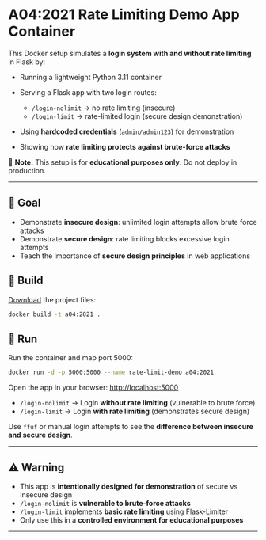 # A04:2021 Rate Limiting Demo App Container

This Docker setup simulates a **login system with and without rate limiting** in Flask by:

- Running a lightweight Python 3.11 container
- Serving a Flask app with two login routes:

  - `/login-nolimit` → no rate limiting (insecure)
  - `/login-limit` → rate-limited login (secure design demonstration)

- Using **hardcoded credentials** (`admin/admin123`) for demonstration
- Showing how **rate limiting protects against brute-force attacks**

🧠 **Note:** This setup is for **educational purposes only**. Do not deploy in production.

---

## 🎯 Goal

- Demonstrate **insecure design**: unlimited login attempts allow brute force attacks
- Demonstrate **secure design**: rate limiting blocks excessive login attempts
- Teach the importance of **secure design principles** in web applications

## 🐳 Build

[Download](https://github.com/heshanthenura/VulnRepo/releases/download/vuln-img-005/A04-2021.zip) the project files:

```bash
docker build -t a04:2021 .
```

## 🚀 Run

Run the container and map port 5000:

```bash
docker run -d -p 5000:5000 --name rate-limit-demo a04:2021
```

Open the app in your browser: [http://localhost:5000](http://localhost:5000)

- `/login-nolimit` → Login **without rate limiting** (vulnerable to brute force)
- `/login-limit` → Login **with rate limiting** (demonstrates secure design)

Use `ffuf` or manual login attempts to see the **difference between insecure and secure design**.

---

## ⚠️ Warning

- This app is **intentionally designed for demonstration** of secure vs insecure design
- `/login-nolimit` is **vulnerable to brute-force attacks**
- `/login-limit` implements **basic rate limiting** using Flask-Limiter
- Only use this in a **controlled environment for educational purposes**

---

<!-- ## 👨‍💻 Creator

This Dockerfile and Flask demo were created by **Heshan Thenura** for educational purposes and ethical hacking practice.

---

If you want, I can also **write the Dockerfile and folder structure README references** so you can release it like your previous container demo.

Do you want me to do that? -->
